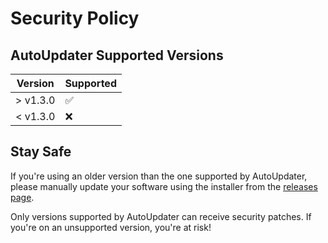 # Security Policy

## AutoUpdater Supported Versions

| Version  | Supported          |
| -------- | ------------------ |
| > v1.3.0 | :white_check_mark: |
| < v1.3.0 | :x:                |

## Stay Safe

If you're using an older version than the one supported by AutoUpdater, please manually update your software using the installer from the [releases page](https://github.com/Oszust-Industries/Oszust-OS-Music-Tools/releases).

Only versions supported by AutoUpdater can receive security patches. If you're on an unsupported version, you're at risk!
